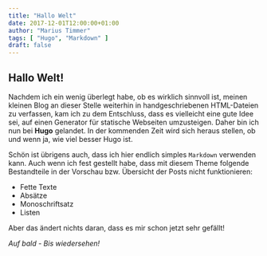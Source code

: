 ```yaml
---
title: "Hallo Welt"
date: 2017-12-01T12:00:00+01:00
author: "Marius Timmer"
tags: [ "Hugo", "Markdown" ]
draft: false
---
```


## Hallo Welt!
Nachdem ich ein wenig überlegt habe, ob es wirklich sinnvoll ist, meinen kleinen Blog an dieser Stelle weiterhin in handgeschriebenen HTML-Dateien zu verfassen, kam ich zu dem Entschluss, dass es vielleicht eine gute Idee sei, auf einen Generator für statische Webseiten umzusteigen. Daher bin ich nun bei **Hugo** gelandet. In der kommenden Zeit wird sich heraus stellen, ob und wenn ja, wie viel besser Hugo ist.

Schön ist übrigens auch, dass ich hier endlich simples `Markdown` verwenden kann. Auch wenn ich fest gestellt habe, dass mit diesem Theme folgende Bestandteile in der Vorschau bzw. Übersicht der Posts nicht funktionieren:

 * Fette Texte
 * Absätze
 * Monoschriftsatz
 * Listen

Aber das ändert nichts daran, dass es mir schon jetzt sehr gefällt!

*Auf bald - Bis wiedersehen!*

